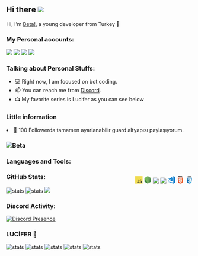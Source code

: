 <h2 align="left">Hi there <img src="https://raw.githubusercontent.com/MartinHeinz/MartinHeinz/master/wave.gif" width="30px"></h2>
<p align="left">Hi, I’m <a href="https://github.com/beT4w">Beta!</a>, a young developer from Turkey 🚀</p>
<h3>My Personal accounts:</h3>
<p align="left">
<a href="https://discord.com/users/780891365063917572" target"blank_"><img src="https://img.shields.io/badge/-Beta%20-7289DA.svg?&style=for-the-badge&logo=discord&logoColor=white"></a>
<a href="https://open.spotify.com/user/11145406245?si=e8ca2aa060d848f5" target"blank_"><img src="https://img.shields.io/badge/Spotify%20-1ed760.svg?&style=for-the-badge&logo=spotify&logoColor=white"></a>
<a href="https://www.youtube.com/channel/UCl1UN9W3Tltin3fuSlyefmg" target"blank_"><img src="https://img.shields.io/badge/youtube%20-ff0000.svg?&style=for-the-badge&logo=youtube&logoColor=white"></a>
<a href="https://github.com/beT4w" target"blank_"><img src="https://img.shields.io/badge/GitHub%20-191717.svg?&style=for-the-badge&logo=github&logoColor=white"></a>
</p>
<h3>Talking about Personal Stuffs:</h3>
<ul>
<li>💻 Right now, I am focused on bot coding.</li>
<li>📫 You can reach me from <a href="https://discord.com/users/780891365063917572" target"blank_">Discord</a>.</li>
<li>📺 My favorite series is Lucifer as you can see below</li>
</ul>
<h3>Little information</h3> 
<li>🔖 100 Followerda tamamen ayarlanabilir guard altyapısı paylaşıyorum.
<!---<ul>
<li>Hello guys, I have decided not to share my projects on my github account as of May 15th. I think I have improved enough and now I have decided to turn this into a business. I'll do it for a fee for Discord servers. You can contact the links above.</li>
</ul> -->
<h3><img src="https://komarev.com/ghpvc/?username=Cwaty&label=Ziyaretçi%20Sayısı&color=3bb94e" alt="Beta" /></h3> 
<h3>Languages and Tools:</h3>
<p style="float:right">
<code><img height="20" src="https://raw.githubusercontent.com/github/explore/80688e429a7d4ef2fca1e82350fe8e3517d3494d/topics/javascript/javascript.png"></code>
<code><img height="20" src="https://raw.githubusercontent.com/github/explore/80688e429a7d4ef2fca1e82350fe8e3517d3494d/topics/nodejs/nodejs.png"></code>
<code><img height="20" src="https://camo.githubusercontent.com/37ac7ef66b1734866d21d34a00d8f22fe5edb9b6bdb88bb21d5899bafa4eab95/68747470733a2f2f692e696d6775722e636f6d2f3470497a4639562e706e67"></code>
<code><img height="20" src="https://camo.githubusercontent.com/d11bc5fc022603363226da69441297bc1f6dda6cd6253d80f5ed010125810aad/68747470733a2f2f692e696d6775722e636f6d2f534931445a66332e706e67"></code>
<code><img height="20" src="https://raw.githubusercontent.com/github/explore/80688e429a7d4ef2fca1e82350fe8e3517d3494d/topics/visual-studio-code/visual-studio-code.png"></code>
<code><img height="20" src="https://raw.githubusercontent.com/github/explore/80688e429a7d4ef2fca1e82350fe8e3517d3494d/topics/html/html.png"></code>
<code><img height="20" src="https://raw.githubusercontent.com/github/explore/80688e429a7d4ef2fca1e82350fe8e3517d3494d/topics/css/css.png"></code>
</p>

<h3 align="left">GitHub Stats:</h3>
<p align="left">
   <img src="https://github-readme-stats.vercel.app/api?username=bet4w&theme=dark&show_icons=truet" width="%100" height="150px" alt="stats"/>
   <img src="https://github-readme-stats.vercel.app/api/top-langs/?username=bet4w&layout=compact&theme=dark&show_icons=tru" width="%100" height="150px" alt="stats"/>
   <img src="https://activity-graph.herokuapp.com/graph?username=beT4w"/>
<h3 align="left">Discord Activity:</h3>

[![Discord Presence](https://lanyard-profile-readme.vercel.app/api/852615172673503262)](https://discord.com/users/852615172673503262)

<h3 align="left">LUCİFER 🖤</h3>
<p align="left">
<img src="https://cdn.discordapp.com/attachments/748506137455886336/802842034305499177/image0.gif" width="%100" height="150px" alt="stats" />
<img src="https://media4.giphy.com/media/xT0xejfspV0QA1jaEM/giphy.gif" width="%100" height="150px" alt="stats" />
<img src="https://media1.giphy.com/media/W2tyCOVUFfafBm6U2j/giphy.gif?cid=ecf05e47c6s811778vtm0fsbsnzdsla0yiw0hoo8a8wyqvat&rid=giphy.gif" width="%100" height="150px" alt="stats" />
<img src="https://media4.giphy.com/media/VdDfqFkKUpwrlxh1np/giphy.gif?cid=ecf05e476rgysajghskmcm4kvf3jl2xzvuv6a0stccgfr7t8&rid=giphy.gif" width="%100" height="150px" alt="stats" />
<img src="https://media1.giphy.com/media/Vho1aiNcV75AEabStR/giphy.gif?cid=ecf05e476irubtwkvsumyji36vg9eeh1rzd8rkn5eh9qal0m&rid=giphy.gif" width="%100" height="150px" alt="stats" /> 
</p>
